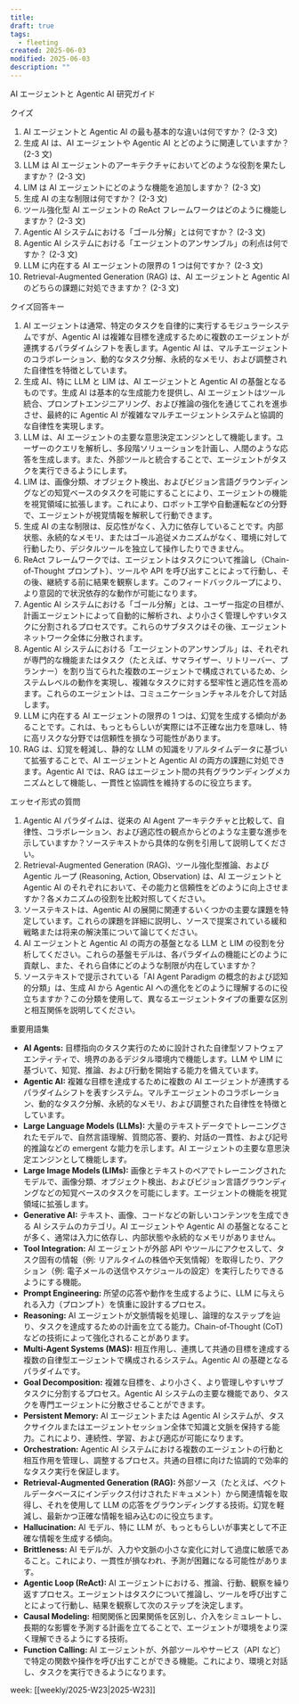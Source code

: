 ```yaml
---
title: 
draft: true
tags:
  - fleeting
created: 2025-06-03
modified: 2025-06-03
description: ""
---
```

AI エージェントと Agentic AI 研究ガイド

クイズ

1. AI エージェントと Agentic AI の最も基本的な違いは何ですか？ (2-3 文)
2. 生成 AI は、AI エージェントや Agentic AI とどのように関連していますか？ (2-3 文)
3. LLM は AI エージェントのアーキテクチャにおいてどのような役割を果たしますか？ (2-3 文)
4. LIM は AI エージェントにどのような機能を追加しますか？ (2-3 文)
5. 生成 AI の主な制限は何ですか？ (2-3 文)
6. ツール強化型 AI エージェントの ReAct フレームワークはどのように機能しますか？ (2-3 文)
7. Agentic AI システムにおける「ゴール分解」とは何ですか？ (2-3 文)
8. Agentic AI システムにおける「エージェントのアンサンブル」の利点は何ですか？ (2-3 文)
9. LLM に内在する AI エージェントの限界の 1 つは何ですか？ (2-3 文)
10. Retrieval-Augmented Generation (RAG) は、AI エージェントと Agentic AI のどちらの課題に対処できますか？ (2-3 文)

クイズ回答キー

1. AI エージェントは通常、特定のタスクを自律的に実行するモジュラーシステムですが、Agentic AI は複雑な目標を達成するために複数のエージェントが連携するパラダイムシフトを表します。Agentic AI は、マルチエージェントのコラボレーション、動的なタスク分解、永続的なメモリ、および調整された自律性を特徴としています。
2. 生成 AI、特に LLM と LIM は、AI エージェントと Agentic AI の基盤となるものです。生成 AI は基本的な生成能力を提供し、AI エージェントはツール統合、プロンプトエンジニアリング、および推論の強化を通じてこれを進歩させ、最終的に Agentic AI が複雑なマルチエージェントシステムと協調的な自律性を実現します。
3. LLM は、AI エージェントの主要な意思決定エンジンとして機能します。ユーザーのクエリを解析し、多段階ソリューションを計画し、人間のような応答を生成します。また、外部ツールと統合することで、エージェントがタスクを実行できるようにします。
4. LIM は、画像分類、オブジェクト検出、およびビジョン言語グラウンディングなどの知覚ベースのタスクを可能にすることにより、エージェントの機能を視覚領域に拡張します。これにより、ロボット工学や自動運転などの分野で、エージェントが視覚情報を解釈して行動できます。
5. 生成 AI の主な制限は、反応性がなく、入力に依存していることです。内部状態、永続的なメモリ、またはゴール追従メカニズムがなく、環境に対して行動したり、デジタルツールを独立して操作したりできません。
6. ReAct フレームワークでは、エージェントはタスクについて推論し（Chain-of-Thought プロンプト）、ツールや API を呼び出すことによって行動し、その後、継続する前に結果を観察します。このフィードバックループにより、より意図的で状況依存的な動作が可能になります。
7. Agentic AI システムにおける「ゴール分解」とは、ユーザー指定の目標が、計画エージェントによって自動的に解析され、より小さく管理しやすいタスクに分割されるプロセスです。これらのサブタスクはその後、エージェントネットワーク全体に分散されます。
8. Agentic AI システムにおける「エージェントのアンサンブル」は、それぞれが専門的な機能またはタスク（たとえば、サマライザー、リトリーバー、プランナー）を割り当てられた複数のエージェントで構成されているため、システムレベルの動作を実現し、複雑なタスクに対する堅牢性と適応性を高めます。これらのエージェントは、コミュニケーションチャネルを介して対話します。
9. LLM に内在する AI エージェントの限界の 1 つは、幻覚を生成する傾向があることです。これは、もっともらしいが実際には不正確な出力を意味し、特に高リスクな分野では信頼性を損なう可能性があります。
10. RAG は、幻覚を軽減し、静的な LLM の知識をリアルタイムデータに基づいて拡張することで、AI エージェントと Agentic AI の両方の課題に対処できます。Agentic AI では、RAG はエージェント間の共有グラウンディングメカニズムとして機能し、一貫性と協調性を維持するのに役立ちます。

エッセイ形式の質問

1. Agentic AI パラダイムは、従来の AI Agent アーキテクチャと比較して、自律性、コラボレーション、および適応性の観点からどのような主要な進歩を示していますか？ソーステキストから具体的な例を引用して説明してください。
2. Retrieval-Augmented Generation (RAG)、ツール強化型推論、および Agentic ループ (Reasoning, Action, Observation) は、AI エージェントと Agentic AI のそれぞれにおいて、その能力と信頼性をどのように向上させますか？各メカニズムの役割を比較対照してください。
3. ソーステキストは、Agentic AI の展開に関連するいくつかの主要な課題を特定しています。これらの課題を詳細に説明し、ソースで提案されている緩和戦略または将来の解決策について論じてください。
4. AI エージェントと Agentic AI の両方の基盤となる LLM と LIM の役割を分析してください。これらの基盤モデルは、各パラダイムの機能にどのように貢献し、また、それら自体にどのような制限が内在していますか？
5. ソーステキストで提示されている「AI Agent Paradigm の概念的および認知的分類」は、生成 AI から Agentic AI への進化をどのように理解するのに役立ちますか？この分類を使用して、異なるエージェントタイプの重要な区別と相互関係を説明してください。

重要用語集

- **AI Agents:** 目標指向のタスク実行のために設計された自律型ソフトウェアエンティティで、境界のあるデジタル環境内で機能します。LLM や LIM に基づいて、知覚、推論、および行動を開始する能力を備えています。
- **Agentic AI:** 複雑な目標を達成するために複数の AI エージェントが連携するパラダイムシフトを表すシステム。マルチエージェントのコラボレーション、動的なタスク分解、永続的なメモリ、および調整された自律性を特徴としています。
- **Large Language Models (LLMs):** 大量のテキストデータでトレーニングされたモデルで、自然言語理解、質問応答、要約、対話の一貫性、および記号的推論などの emergent な能力を示します。AI エージェントの主要な意思決定エンジンとして機能します。
- **Large Image Models (LIMs):** 画像とテキストのペアでトレーニングされたモデルで、画像分類、オブジェクト検出、およびビジョン言語グラウンディングなどの知覚ベースのタスクを可能にします。エージェントの機能を視覚領域に拡張します。
- **Generative AI:** テキスト、画像、コードなどの新しいコンテンツを生成できる AI システムのカテゴリ。AI エージェントや Agentic AI の基盤となることが多く、通常は入力に依存し、内部状態や永続的なメモリがありません。
- **Tool Integration:** AI エージェントが外部 API やツールにアクセスして、タスク固有の情報（例: リアルタイムの株価や天気情報）を取得したり、アクション（例: 電子メールの送信やスケジュールの設定）を実行したりできるようにする機能。
- **Prompt Engineering:** 所望の応答や動作を生成するように、LLM に与えられる入力（プロンプト）を慎重に設計するプロセス。
- **Reasoning:** AI エージェントが文脈情報を処理し、論理的なステップを辿り、タスクを達成するための計画を立てる能力。Chain-of-Thought (CoT) などの技術によって強化されることがあります。
- **Multi-Agent Systems (MAS):** 相互作用し、連携して共通の目標を達成する複数の自律型エージェントで構成されるシステム。Agentic AI の基礎となるパラダイムです。
- **Goal Decomposition:** 複雑な目標を、より小さく、より管理しやすいサブタスクに分割するプロセス。Agentic AI システムの主要な機能であり、タスクを専門エージェントに分散させることができます。
- **Persistent Memory:** AI エージェントまたは Agentic AI システムが、タスクサイクルまたはエージェントセッション全体で知識と文脈を保持する能力。これにより、連続性、学習、および適応が可能になります。
- **Orchestration:** Agentic AI システムにおける複数のエージェントの行動と相互作用を管理し、調整するプロセス。共通の目標に向けた協調的で効率的なタスク実行を保証します。
- **Retrieval-Augmented Generation (RAG):** 外部ソース（たとえば、ベクトルデータベースにインデックス付けされたドキュメント）から関連情報を取得し、それを使用して LLM の応答をグラウンディングする技術。幻覚を軽減し、最新かつ正確な情報を組み込むのに役立ちます。
- **Hallucination:** AI モデル、特に LLM が、もっともらしいが事実として不正確な情報を生成する傾向。
- **Brittleness:** AI モデルが、入力や文脈の小さな変化に対して過度に敏感であること。これにより、一貫性が損なわれ、予測が困難になる可能性があります。
- **Agentic Loop (ReAct):** AI エージェントにおける、推論、行動、観察を繰り返すプロセス。エージェントはタスクについて推論し、ツールを呼び出すことによって行動し、結果を観察して次のステップを決定します。
- **Causal Modeling:** 相関関係と因果関係を区別し、介入をシミュレートし、長期的な影響を予測する計画を立てることで、エージェントが環境をより深く理解できるようにする技術。
- **Function Calling:** AI エージェントが、外部ツールやサービス（API など）で特定の関数や操作を呼び出すことができる機能。これにより、環境と対話し、タスクを実行できるようになります。

week: [[weekly/2025-W23|2025-W23]]
